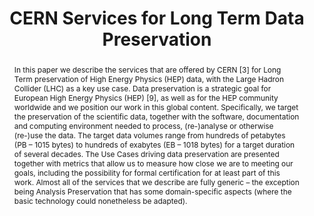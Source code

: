 ---
abstract: In this paper we describe the services that are offered by CERN [3] for
  Long Term preservation of High Energy Physics (HEP) data, with the Large Hadron
  Collider (LHC) as a key use case. Data preservation is a strategic goal for European
  High Energy Physics (HEP) [9], as well as for the HEP community worldwide and we
  position our work in this global content. Specifically, we target the preservation
  of the scientific data, together with the software, documentation and computing
  environment needed to process, (re-)analyse or otherwise (re-)use the data. The
  target data volumes range from hundreds of petabytes (PB – 1015 bytes) to hundreds
  of exabytes (EB – 1018 bytes) for a target duration of several decades. The Use
  Cases driving data preservation are presented together with metrics that allow us
  to measure how close we are to meeting our goals, including the possibility for
  formal certification for at least part of this work. Almost all of the services
  that we describe are fully generic – the exception being Analysis Preservation that
  has some domain-specific aspects (where the basic technology could nonetheless be
  adapted).
creators:
- Berghaus, Frank
- Ganis, Gerardo
- Blomer, Jakob
- Melia, Germán Cancio
- Simko, Tibor
- Dallmeier Tiessen, Sünje
- Shiers, Jamie
date: null
document_url: https://services.phaidra.univie.ac.at/api/object/o:502840/download
grand_parent: iPRES
institutions: []
keywords: []
landing_page_url: https://phaidra.univie.ac.at/o:502840
language: eng
layout: publication
license: CC BY-NC-SA 3.0 AT
notes_url: null
parent: iPRES 2016
presentation_url: null
publication_type: paper
size: 415852
source_name: iPRES
title: CERN Services for Long Term Data Preservation
year: 2016
---
